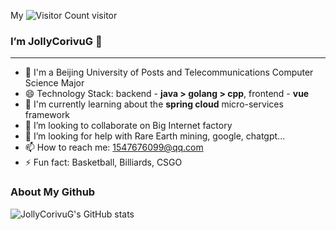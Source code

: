 My ![Visitor Count](https://profile-counter.glitch.me/JollyCorivuG/count.svg) visitor
###  I’m JollyCorivuG 👋
---
- 🔭 I'm a Beijing University of Posts and Telecommunications Computer Science Major
- 😄 Technology Stack: backend - **java > golang > cpp**, frontend - **vue**
- 🌱 I'm currently learning about the **spring cloud** micro-services framework
- 👯 I’m looking to collaborate on Big Internet factory
- 🤔 I’m looking for help with Rare Earth mining, google, chatgpt...
- 📫 How to reach me: 1547676099@qq.com
- ⚡ Fun fact: Basketball, Billiards, CSGO

### About My Github
![JollyCorivuG's GitHub stats](https://github-readme-stats.vercel.app/api?username=JollyCorivuG&show_icons=true&theme=tokyonight)
